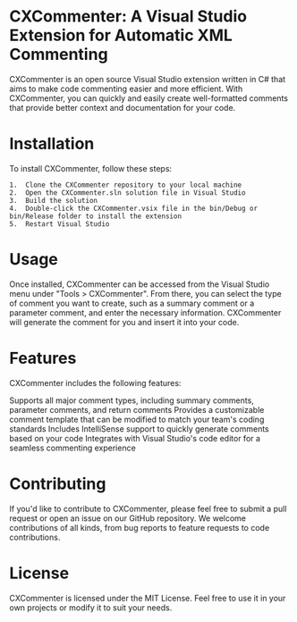 # CXCommenter: A Visual Studio Extension for Automatic XML Commenting

CXCommenter is an open source Visual Studio extension written in C# that aims to make code commenting easier and more efficient. With CXCommenter, you can quickly and easily create well-formatted comments that provide better context and documentation for your code.

# Installation
To install CXCommenter, follow these steps:

    1.  Clone the CXCommenter repository to your local machine
    2.  Open the CXCommenter.sln solution file in Visual Studio
    3.  Build the solution
    4.  Double-click the CXCommenter.vsix file in the bin/Debug or bin/Release folder to install the extension
    5.  Restart Visual Studio

# Usage
Once installed, CXCommenter can be accessed from the Visual Studio menu under "Tools > CXCommenter". From there, you can select the type of comment you want to create, such as a summary comment or a parameter comment, and enter the necessary information. CXCommenter will generate the comment for you and insert it into your code.

# Features
CXCommenter includes the following features:

Supports all major comment types, including summary comments, parameter comments, and return comments
Provides a customizable comment template that can be modified to match your team's coding standards
Includes IntelliSense support to quickly generate comments based on your code
Integrates with Visual Studio's code editor for a seamless commenting experience

# Contributing
If you'd like to contribute to CXCommenter, please feel free to submit a pull request or open an issue on our GitHub repository. We welcome contributions of all kinds, from bug reports to feature requests to code contributions.

# License
CXCommenter is licensed under the MIT License. Feel free to use it in your own projects or modify it to suit your needs.

